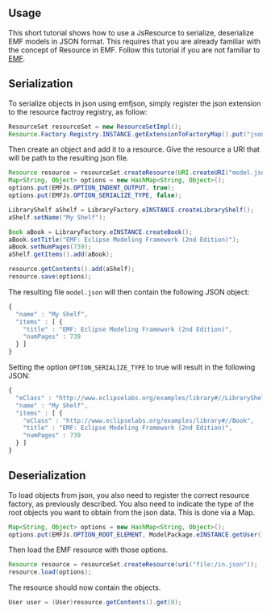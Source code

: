 <section>

# Usage
This short tutorial shows how to use a JsResource to serialize, deserialize EMF models in JSON format. This
requires that you are already familiar with the concept of Resource in EMF. Follow this tutorial if you are not
familiar to [EMF](http://www.vogella.de/articles/EclipseEMF/article.html).

## Serialization
To serialize objects in json using emfjson, simply register the json extension to the resource factroy registry, as follow:

```java
ResourceSet resourceSet = new ResourceSetImpl();
Resource.Factory.Registry.INSTANCE.getExtensionToFactoryMap().put("json", new JsResourceFactoryImpl());
```

Then create an object and add it to a resource. Give the resource a URI that will be path to the resulting json file.

```java
Resource resource = resourceSet.createResource(URI.createURI("model.json"));
Map<String, Object> options = new HashMap<String, Object>();
options.put(EMFJs.OPTION_INDENT_OUTPUT, true);
options.put(EMFJs.OPTION_SERIALIZE_TYPE, false);

LibraryShelf aShelf = LibraryFactory.eINSTANCE.createLibraryShelf();
aShelf.setName("My Shelf");

Book aBook = LibraryFactory.eINSTANCE.createBook();
aBook.setTitle("EMF: Eclipse Modeling Framework (2nd Edition)");
aBook.setNumPages(739);
aShelf.getItems().add(aBook);

resource.getContents().add(aShelf);
resource.save(options);
```

The resulting file ```model.json``` will then contain the following JSON object:

```javascript
{
  "name" : "My Shelf",
  "items" : [ {
    "title" : "EMF: Eclipse Modeling Framework (2nd Edition)",
    "numPages" : 739
  } ]
}
```

Setting the option ```OPTION_SERIALIZE_TYPE``` to true will result in the following JSON:

```javascript
{
  "eClass" : "http://www.eclipselabs.org/examples/library#//LibraryShelf",
  "name" : "My Shelf",
  "items" : [ {
    "eClass" : "http://www.eclipselabs.org/examples/library#//Book",
    "title" : "EMF: Eclipse Modeling Framework (2nd Edition)",
    "numPages" : 739
  } ]
}
```

## Deserialization
To load objects from json, you also need to register the correct resource factory, as previously described. You also
need to indicate the type of the root objects you want to obtain from the json data. This is done via a Map.

```java
Map<String, Object> options = new HashMap<String, Object>();
options.put(EMFJs.OPTION_ROOT_ELEMENT, ModelPackage.eINSTANCE.getUser());
```

Then load the EMF resource with those options.

```java
Resource resource = resourceSet.createResource(uri("file:/in.json"));
resource.load(options);
```

The resource should now contain the objects.

```java
User user = (User)resource.getContents().get(0);
```

</section>
